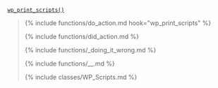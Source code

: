 <p><code><a href="https://developer.wordpress.org/reference/functions/wp_print_scripts/">wp_print_scripts()</a></code></p>

<blockquote>

{% include functions/do_action.md hook="wp_print_scripts" %}

{% include functions/did_action.md %}

{% include functions/_doing_it_wrong.md %}

{% include functions/__.md %}

{% include classes/WP_Scripts.md %}

</blockquote>
